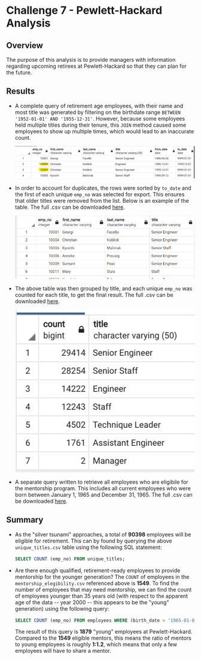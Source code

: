 # Challenge 7 - Pewlett-Hackard Analysis
## Overview
The purpose of this analysis is to provide managers with information regarding upcoming retirees at Pewlett-Hackard so that they can plan for the future.
## Results
* A complete query of retirement age employees, with their name and most title was generated by filtering on the birthdate range `BETWEEN '1952-01-01' AND '1955-12-31'`. However, because some employees held multiple titles during their tenure, this `JOIN` method caused some employees to show up multiple times, which would lead to an inaccurate count.

    ![Example of duplicate records](./Resources/duplicate_example.png)

* In order to account for duplicates, the rows were sorted by `to_date` and the first of each unique `emp_no` was selected for export.  This ensures that older titles were removed from the list. Below is an example of the table. The full .csv can be downloaded [here](./Data/unique_titles.csv).

    ![Sample of retirement-age employees](./Resources/retirement_employees_sample.png)

* The above table was then grouped by title, and each unique `emp_no` was counted for each title, to get the final result. The full .csv can be downloaded [here](./Data/retiring_titles.csv).

    ![Counts by title](./Resources/counts_by_title.png)

* A separate query written to retrieve all employees who are eligibile for the mentorship program. This includes all current employees who were born between January 1, 1965 and December 31, 1965.  The full .csv can be downloaded [here](./Data/mentorship_eligibility.csv).

## Summary
* As the "silver tsunami" approaches, a total of **90398** employees will be eligible for retirement.  This can by found by querying the above `unique_titles.csv` table using the following SQL statement:
    ``` SQL
    SELECT COUNT (emp_no) FROM unique_titles; 
    ```
    
* Are there enough qualified, retirement-ready employees to provide mentorship for the younger generation? The `COUNT` of employees in the `mentorship_elegibility.csv` referenced above is **1549**. To find the number of employees that may need mentorship, we can find the count of employees younger than 35 years old (with respect to the apparent age of the data -- year 2000 -- this appears to be the "young" generation) using the following query:
    ``` SQL
    SELECT COUNT (emp_no) FROM employees WHERE (birth_date > '1965-01-01');
    ```
    The result of this query is **1879** "young" employees at Pewlett-Hackard.  Compared to the **1549** eligible mentors, this means the ratio of mentors to young employees is roughly **1:1.2**, which means that only a few employees will have to share a mentor. 
